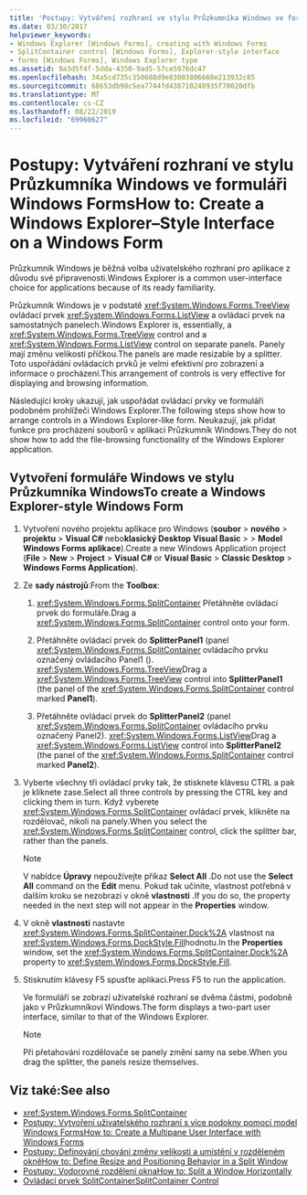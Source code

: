 ```yaml
---
title: 'Postupy: Vytváření rozhraní ve stylu Průzkumníka Windows ve formuláři Windows Forms'
ms.date: 03/30/2017
helpviewer_keywords:
- Windows Explorer [Windows Forms], creating with Windows Forms
- SplitContainer control [Windows Forms], Explorer-style interface
- forms [Windows Forms], Windows Explorer type
ms.assetid: 9a3d5f4f-5dda-4350-9ad5-57ce5976dc47
ms.openlocfilehash: 34a5cd735c350688d9e83003806668e213932c85
ms.sourcegitcommit: 68653db98c5ea7744fd438710248935f70020dfb
ms.translationtype: MT
ms.contentlocale: cs-CZ
ms.lasthandoff: 08/22/2019
ms.locfileid: "69960627"
---
```

# <a name="how-to-create-a-windows-explorerstyle-interface-on-a-windows-form"></a><span data-ttu-id="a8b5c-102">Postupy: Vytváření rozhraní ve stylu Průzkumníka Windows ve formuláři Windows Forms</span><span class="sxs-lookup"><span data-stu-id="a8b5c-102">How to: Create a Windows Explorer–Style Interface on a Windows Form</span></span>
<span data-ttu-id="a8b5c-103">Průzkumník Windows je běžná volba uživatelského rozhraní pro aplikace z důvodu své připravenosti.</span><span class="sxs-lookup"><span data-stu-id="a8b5c-103">Windows Explorer is a common user-interface choice for applications because of its ready familiarity.</span></span>

 <span data-ttu-id="a8b5c-104">Průzkumník Windows je v podstatě <xref:System.Windows.Forms.TreeView> ovládací prvek <xref:System.Windows.Forms.ListView> a ovládací prvek na samostatných panelech.</span><span class="sxs-lookup"><span data-stu-id="a8b5c-104">Windows Explorer is, essentially, a <xref:System.Windows.Forms.TreeView> control and a <xref:System.Windows.Forms.ListView> control on separate panels.</span></span> <span data-ttu-id="a8b5c-105">Panely mají změnu velikosti příčkou.</span><span class="sxs-lookup"><span data-stu-id="a8b5c-105">The panels are made resizable by a splitter.</span></span> <span data-ttu-id="a8b5c-106">Toto uspořádání ovládacích prvků je velmi efektivní pro zobrazení a informace o procházení.</span><span class="sxs-lookup"><span data-stu-id="a8b5c-106">This arrangement of controls is very effective for displaying and browsing information.</span></span>

 <span data-ttu-id="a8b5c-107">Následující kroky ukazují, jak uspořádat ovládací prvky ve formuláři podobném prohlížeči Windows Explorer.</span><span class="sxs-lookup"><span data-stu-id="a8b5c-107">The following steps show how to arrange controls in a Windows Explorer-like form.</span></span> <span data-ttu-id="a8b5c-108">Neukazují, jak přidat funkce pro procházení souborů v aplikaci Průzkumník Windows.</span><span class="sxs-lookup"><span data-stu-id="a8b5c-108">They do not show how to add the file-browsing functionality of the Windows Explorer application.</span></span>

## <a name="to-create-a-windows-explorer-style-windows-form"></a><span data-ttu-id="a8b5c-109">Vytvoření formuláře Windows ve stylu Průzkumníka Windows</span><span class="sxs-lookup"><span data-stu-id="a8b5c-109">To create a Windows Explorer-style Windows Form</span></span>

1. <span data-ttu-id="a8b5c-110">Vytvoření nového projektu aplikace pro Windows (**soubor** > **nového** > **projektu** > **Visual C#**  nebo**klasický Desktop** **Visual Basic** >  >  **Model Windows Forms aplikace**).</span><span class="sxs-lookup"><span data-stu-id="a8b5c-110">Create a new Windows Application project (**File** > **New** > **Project** > **Visual C#** or **Visual Basic** > **Classic Desktop** > **Windows Forms Application**).</span></span>

2. <span data-ttu-id="a8b5c-111">Ze **sady nástrojů**:</span><span class="sxs-lookup"><span data-stu-id="a8b5c-111">From the **Toolbox**:</span></span>

    1. <span data-ttu-id="a8b5c-112"><xref:System.Windows.Forms.SplitContainer> Přetáhněte ovládací prvek do formuláře.</span><span class="sxs-lookup"><span data-stu-id="a8b5c-112">Drag a <xref:System.Windows.Forms.SplitContainer> control onto your form.</span></span>

    2. <span data-ttu-id="a8b5c-113">Přetáhněte ovládací prvek do **SplitterPanel1** (panel <xref:System.Windows.Forms.SplitContainer> ovládacího prvku označený ovládacího Panel1 (). <xref:System.Windows.Forms.TreeView></span><span class="sxs-lookup"><span data-stu-id="a8b5c-113">Drag a <xref:System.Windows.Forms.TreeView> control into **SplitterPanel1** (the panel of the <xref:System.Windows.Forms.SplitContainer> control marked **Panel1**).</span></span>

    3. <span data-ttu-id="a8b5c-114">Přetáhněte ovládací prvek do **SplitterPanel2** (panel <xref:System.Windows.Forms.SplitContainer> ovládacího prvku označený Panel2). <xref:System.Windows.Forms.ListView></span><span class="sxs-lookup"><span data-stu-id="a8b5c-114">Drag a <xref:System.Windows.Forms.ListView> control into **SplitterPanel2** (the panel of the <xref:System.Windows.Forms.SplitContainer> control marked **Panel2**).</span></span>

3. <span data-ttu-id="a8b5c-115">Vyberte všechny tři ovládací prvky tak, že stisknete klávesu CTRL a pak je kliknete zase.</span><span class="sxs-lookup"><span data-stu-id="a8b5c-115">Select all three controls by pressing the CTRL key and clicking them in turn.</span></span> <span data-ttu-id="a8b5c-116">Když vyberete <xref:System.Windows.Forms.SplitContainer> ovládací prvek, klikněte na rozdělovač, nikoli na panely.</span><span class="sxs-lookup"><span data-stu-id="a8b5c-116">When you select the <xref:System.Windows.Forms.SplitContainer> control, click the splitter bar, rather than the panels.</span></span>

    > [!NOTE]
    > <span data-ttu-id="a8b5c-117">V nabídce **Úpravy** nepoužívejte příkaz **Select All** .</span><span class="sxs-lookup"><span data-stu-id="a8b5c-117">Do not use the **Select All** command on the **Edit** menu.</span></span> <span data-ttu-id="a8b5c-118">Pokud tak učiníte, vlastnost potřebná v dalším kroku se nezobrazí v okně **vlastnosti** .</span><span class="sxs-lookup"><span data-stu-id="a8b5c-118">If you do so, the property needed in the next step will not appear in the **Properties** window.</span></span>

4. <span data-ttu-id="a8b5c-119">V okně **vlastnosti** nastavte <xref:System.Windows.Forms.SplitContainer.Dock%2A> vlastnost na <xref:System.Windows.Forms.DockStyle.Fill>hodnotu.</span><span class="sxs-lookup"><span data-stu-id="a8b5c-119">In the **Properties** window, set the <xref:System.Windows.Forms.SplitContainer.Dock%2A> property to <xref:System.Windows.Forms.DockStyle.Fill>.</span></span>

5. <span data-ttu-id="a8b5c-120">Stisknutím klávesy F5 spusťte aplikaci.</span><span class="sxs-lookup"><span data-stu-id="a8b5c-120">Press F5 to run the application.</span></span>

     <span data-ttu-id="a8b5c-121">Ve formuláři se zobrazí uživatelské rozhraní se dvěma částmi, podobně jako v Průzkumníkovi Windows.</span><span class="sxs-lookup"><span data-stu-id="a8b5c-121">The form displays a two-part user interface, similar to that of the Windows Explorer.</span></span>

    > [!NOTE]
    > <span data-ttu-id="a8b5c-122">Při přetahování rozdělovače se panely změní samy na sebe.</span><span class="sxs-lookup"><span data-stu-id="a8b5c-122">When you drag the splitter, the panels resize themselves.</span></span>

## <a name="see-also"></a><span data-ttu-id="a8b5c-123">Viz také:</span><span class="sxs-lookup"><span data-stu-id="a8b5c-123">See also</span></span>

- <xref:System.Windows.Forms.SplitContainer>
- [<span data-ttu-id="a8b5c-124">Postupy: Vytvoření uživatelského rozhraní s více podokny pomocí model Windows Forms</span><span class="sxs-lookup"><span data-stu-id="a8b5c-124">How to: Create a Multipane User Interface with Windows Forms</span></span>](how-to-create-a-multipane-user-interface-with-windows-forms.md)
- [<span data-ttu-id="a8b5c-125">Postupy: Definování chování změny velikosti a umístění v rozděleném okně</span><span class="sxs-lookup"><span data-stu-id="a8b5c-125">How to: Define Resize and Positioning Behavior in a Split Window</span></span>](how-to-define-resize-and-positioning-behavior-in-a-split-window.md)
- [<span data-ttu-id="a8b5c-126">Postupy: Vodorovné rozdělení okna</span><span class="sxs-lookup"><span data-stu-id="a8b5c-126">How to: Split a Window Horizontally</span></span>](how-to-split-a-window-horizontally.md)
- [<span data-ttu-id="a8b5c-127">Ovládací prvek SplitContainer</span><span class="sxs-lookup"><span data-stu-id="a8b5c-127">SplitContainer Control</span></span>](splitcontainer-control-windows-forms.md)
